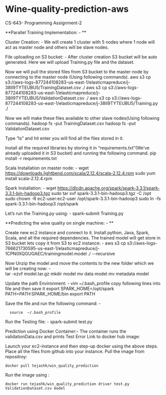 # Wine-quality-prediction-aws
CS-643- Programming Assignment-2

**Parallel Training Implementation: - **

Cluster Creation: - We will create 1 cluster with 5 nodes where 1 node will act as master node and others will be slave nodes.

File uploading on S3 bucket: - After cluster creation S3 bucket will be auto generated. Here we will upload Training.py file and the dataset. 

Now we will pull the stored files from S3 bucket to the master node by connecting to the master node (Using following commands).
		aws s3 cp s3://aws-logs-877244108283-us-east-1/elasticmapreduce/j-38II9TYTEUBU5/TrainingDataset.csv ./
    aws s3 cp s3://aws-logs-877244108283-us-east-1/elasticmapreduce/j-38II9TYTEUBU5/ValidationDataset.csv ./
    aws s3 cp s3://aws-logs-877244108283-us-east-1/elasticmapreduce/j-38II9TYTEUBU5/Training.py ./
    
Now we will make these files available to other slave nodes(Using following commands).
     hadoop fs -put TrainingDataset.csv
		 hadoop fs -put ValidationDataset.csv
     
Type “ls” and hit enter you will find all the files stored in it.

Install all the required libraries by storing it in “requirements.txt”(We’ve already uploaded it in S3 bucket) and running the following command.
			pip install -r requirements.txt
	
Scala Installation on master node: -
			wget https://downloads.lightbend.com/scala/2.12.4/scala-2.12.4.rpm
			sudo yum install scala-2.12.4.rpm

Spark Installation: -
			wget https://dlcdn.apache.org/spark/spark-3.3.1/spark-3.3.1-bin-hadoop3.tgz
      sudo tar xvf spark-3.3.1-bin-hadoop3.tgz -C /opt
      sudo chown -R ec2-user:ec2-user /opt/spark-3.3.1-bin-hadoop3
      sudo ln -fs spark-3.3.1-bin-hadoop3 /opt/spark
	 

Let’s run the Training.py using: - 
spark-submit Training.py


**Predicting the wine quality on single machine: - **

Create new ec2 instance and connect to it.
Install python, Java, Spark, Scala, and all the required dependencies.
The trained model will get store in S3 bucket lets copy it from S3 to ec2 instance: - 
      aws s3 cp s3://aws-logs-766621730595-us-east-1/elasticmapreduce/j-1CPN0XQGUGAEC/trainingmodel.model ./ --recursive


Now Unzip the model and move the contents to the new folder which we will be creating now: - 	
    tar -xzvf model.tar.gz
    mkdir model
    mv data<downloaded file> model<model folder>
    mv metadata<downloaded file> model<model folder>

Update the path Environment: -
      vim ~/.bash_profile
      copy following lines into file and then save it
      export SPARK_HOME=/opt/spark
      PATH=$PATH:$SPARK_HOME/bin
      export PATH

Save the file and run the following command: - 

      source  ~/.bash_profile

Run the Testing file: - 
        spark-submit test.py


  
Prediction using Docker Container:-
      The container runs the validationData.csv and prints Test Error Link to docker hub image:

Launch your ec2-instance and then step-up docker using the above steps.
Place all the files from github into your instance.
Pull the image from repositroy: 
	
	docker pull tejashk/win_quality_prediction
Run the image using : 
	
	docker run tejashk/win_quality_prediction driver test.py ValidationDataset.csv model


  

